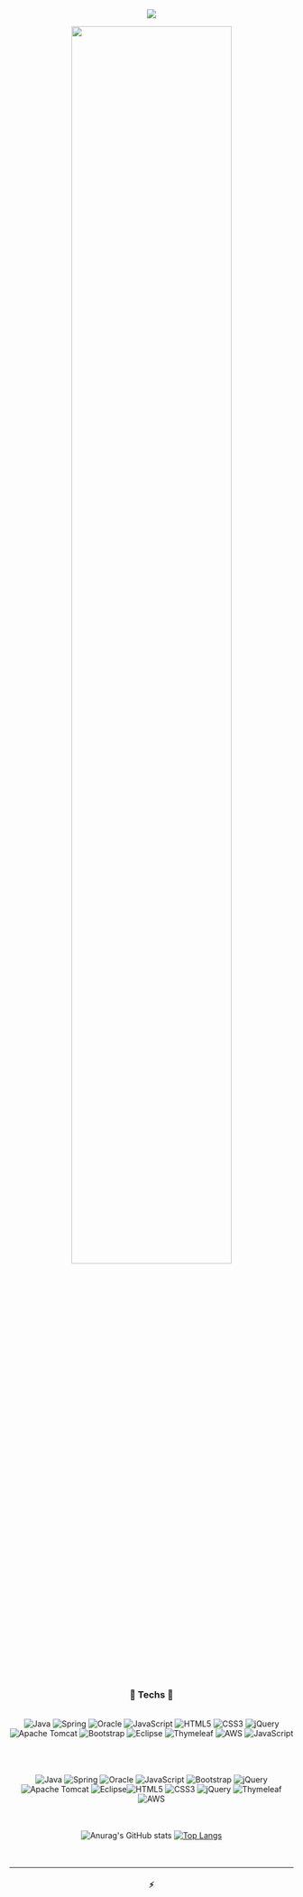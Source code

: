 <!--
### Hi there 👋

# LILOWA

<hr>-->
<div align="center" style="text-align:center">

<img src="https://capsule-render.vercel.app/api?type=waving&color=0094ff&height=180&section=header&text=🌊%20LILOWA's%20Github%20&fontSize=27&animation=fadeIn&fontAlignY=30&fontColor=ffffff"/>

<!--- badges from https://github.com/Ileriayo/markdown-badges --->
<p align="center">
<img src="https://pbs.twimg.com/media/CgzkPYQWMAIF51y.jpg" width=75%></img>


<h3 align="center"&fontColor=0094ff>🍧 Techs 🍧</h3> 

<br>![Java](https://img.shields.io/badge/java-%23ED8B00.svg?style=for-the-badge&logo=java&logoColor=white) ![Spring](https://img.shields.io/badge/spring-%236DB33F.svg?style=for-the-badge&logo=spring&logoColor=white) ![Oracle](https://img.shields.io/badge/Oracle-F80000?style=for-the-badge&logo=oracle&logoColor=white) ![JavaScript](https://img.shields.io/badge/javascript-%23323330.svg?style=for-the-badge&logo=javascript&logoColor=%23F7DF1E)  ![HTML5](https://img.shields.io/badge/html5-%23E34F26.svg?style=for-the-badge&logo=html5&logoColor=white) ![CSS3](https://img.shields.io/badge/css3-%231572B6.svg?style=for-the-badge&logo=css3&logoColor=white) ![jQuery](https://img.shields.io/badge/jquery-%230769AD.svg?style=for-the-badge&logo=jquery&logoColor=white) <br> ![Apache Tomcat](https://img.shields.io/badge/apache%20tomcat-%23F8DC75.svg?style=for-the-badge&logo=apache-tomcat&logoColor=black) ![Bootstrap](https://img.shields.io/badge/bootstrap-%23563D7C.svg?style=for-the-badge&logo=bootstrap&logoColor=white) ![Eclipse](https://img.shields.io/badge/Eclipse-FE7A16.svg?style=for-the-badge&logo=Eclipse&logoColor=white) ![Thymeleaf](https://img.shields.io/badge/Thymeleaf-%23005C0F.svg?style=for-the-badge&logo=Thymeleaf&logoColor=white) ![AWS](https://img.shields.io/badge/AWS-%23FF9900.svg?style=for-the-badge&logo=amazon-aws&logoColor=white) ![JavaScript](https://img.shields.io/badge/javascript-%23323330.svg?style=for-the-badge&logo=javascript&logoColor=%23F7DF1E) <br><br><br>

<br>![Java](https://img.shields.io/badge/java-%23F80000.svg?style=for-the-badge&logo=java&logoColor=white) ![Spring](https://img.shields.io/badge/spring-%23E34F26.svg?style=for-the-badge&logo=spring&logoColor=white) ![Oracle](https://img.shields.io/badge/Oracle-FE7A16?style=for-the-badge&logo=oracle&logoColor=white) ![JavaScript](https://img.shields.io/badge/javascript-%23ED8B00.svg?style=for-the-badge&logo=javascript&logoColor=%23F7DF1E)  ![Bootstrap](https://img.shields.io/badge/bootstrap-%23ffdf00.svg?style=for-the-badge&logo=bootstrap&logoColor=white) ![jQuery](https://img.shields.io/badge/jquery-%23F8DC75.svg?style=for-the-badge&logo=jquery&logoColor=white) <br> ![Apache Tomcat](https://img.shields.io/badge/apache%20tomcat-%239cc866.svg?style=for-the-badge&logo=apache-tomcat&logoColor=black) ![Eclipse](https://img.shields.io/badge/Eclipse-6DB33F.svg?style=for-the-badge&logo=Eclipse&logoColor=white)![HTML5](https://img.shields.io/badge/html5-%23E34F26.svg?style=for-the-badge&logo=html5&logoColor=white) ![CSS3](https://img.shields.io/badge/css3-%231572B6.svg?style=for-the-badge&logo=css3&logoColor=white) ![jQuery](https://img.shields.io/badge/jquery-%230769AD.svg?style=for-the-badge&logo=jquery&logoColor=white) ![Thymeleaf](https://img.shields.io/badge/Thymeleaf-%23005C0F.svg?style=for-the-badge&logo=Thymeleaf&logoColor=white) ![AWS](https://img.shields.io/badge/AWS-%23FF9900.svg?style=for-the-badge&logo=amazon-aws&logoColor=white) <br><br><br>
  
  ![Anurag's GitHub stats](https://github-readme-stats.vercel.app/api?username=LILOWA&show_icons=true&theme=vue)   [![Top Langs](https://github-readme-stats.vercel.app/api/top-langs/?username=LILOWA&layout=compact&theme=vue&hide_border=true)](https://github.com/LILOWA/github-readme-stats)<br><br><br>


</p>
<hr>
<h4 align="center">⚡</h4>

<div align="center" style="text-align:center">
 



</div>

<!--
**LILOWA/LILOWA** is a ✨ _special_ ✨ repository because its `README.md` (this file) appears on your GitHub profile.

Here are some ideas to get you started:

- 🔭 I’m currently working on ...
- 🌱 I’m currently learning ...
- 👯 I’m looking to collaborate on ...
- 🤔 I’m looking for help with ...
- 💬 Ask me about ...
- 📫 How to reach me: ...
- 😄 Pronouns: ...
- ⚡ Fun fact: ...
-->

